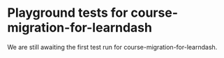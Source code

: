 # Playground tests for course-migration-for-learndash
We are still awaiting the first test run for course-migration-for-learndash.
